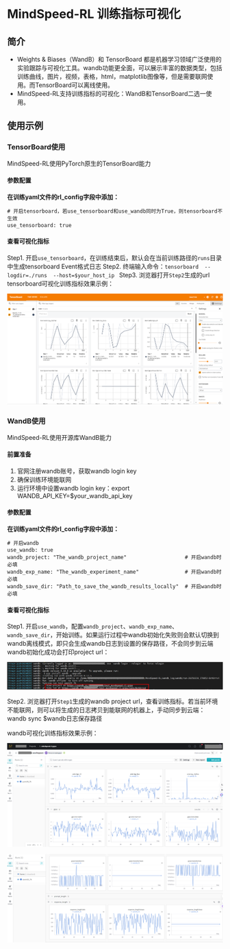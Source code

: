 # MindSpeed-RL 训练指标可视化
## 简介

- Weights & Biases（WandB）和 TensorBoard 都是机器学习领域广泛使用的实验跟踪与可视化工具。wandb功能更全面，可以展示丰富的数据类型，包括训练曲线，图片，视频，表格，html，matplotlib图像等，但是需要联网使用。而TensorBoard可以离线使用。
- MindSpeed-RL支持训练指标的可视化：WandB和TensorBoard二选一使用。

## 使用示例
### TensorBoard使用
MindSpeed-RL使用PyTorch原生的TensorBoard能力

#### 参数配置
**在训练yaml文件的rl_config字段中添加：**

```
# 开启tensorboard，若use_tensorboard和use_wandb同时为True，则tensorboard不生效
use_tensorboard: true   
```
#### 查看可视化指标
Step1. 开启`use_tensorboard`，在训练结束后，默认会在当前训练路径的`runs`目录中生成tensorboard Event格式日志
Step2. 终端输入命令：`tensorboard  --logdir=./runs  --host=$your_host_ip `
Step3. 浏览器打开`Step2`生成的url
tensorboard可视化训练指标效果示例：

![ScreenShot_20250320113451](../../sources/images/logging/logging_1.PNG)

### WandB使用
MindSpeed-RL使用开源库WandB能力
#### 前置准备
1. 官网注册wandb账号，获取wandb login key
2. 确保训练环境能联网
3. 运行环境中设置wandb login key：export WANDB_API_KEY=$your_wandb_api_key
#### 参数配置
**在训练yaml文件的rl_config字段中添加：**
```
# 开启wandb
use_wandb: true            
wandb_project: "The_wandb_project_name"                   # 开启wandb时必填
wandb_exp_name: "The_wandb_experiment_name"               # 开启wandb时必填
wandb_save_dir: "Path_to_save_the_wandb_results_locally"  # 开启wandb时必填

```
#### 查看可视化指标
Step1. 开启`use_wandb`，配置`wandb_project`、`wandb_exp_name`、`wandb_save_dir`，开始训练。如果运行过程中wandb初始化失败则会默认切换到wandb离线模式，即只会生成wandb日志到设置的保存路径，不会同步到云端
wandb初始化成功会打印project url：

![ScreenShot_20250320155301](../../sources/images/logging/logging_4.PNG)


Step2. 浏览器打开`Step1`生成的wandb project url，查看训练指标。若当前环境不能联网，则可以将生成的日志拷贝到能联网的机器上，手动同步到云端：wandb sync $wandb日志保存路径

wandb可视化训练指标效果示例：

![ScreenShot_20250320113628](../../sources/images/logging/logging_2.PNG)

![ScreenShot_20250320113713](../../sources/images/logging/logging_3.PNG)
